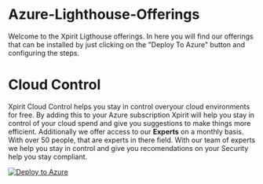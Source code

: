 # Azure-Lighthouse-Offerings

Welcome to the Xpirit Ligthouse offerings. In here you will find our offerings that can be installed by just clicking on the "Deploy To Azure" button and configuring the steps.

# Cloud Control

Xpirit Cloud Control helps you stay in control overyour cloud environments for free. By adding this to your Azure subscription Xpirit will help you stay in control of your cloud spend and give you suggestions to make things more efficient. Additionally we offer access to our **Experts** on a monthly basis. With over 50 people, that are experts in there field. With our team of experts we help you stay in control and give you recomendations on your Security help you stay compliant.

 [![Deploy to Azure](https://aka.ms/deploytoazurebutton)](https://portal.azure.com/#create/Microsoft.Template/uri/https%3A%2F%2Fraw.githubusercontent.com%2FXpiritBV%2FAzure-Lighthouse-Offerings%2Fmain%2FCloud%20Control%2Fonboard-csp-subscription.json) 



